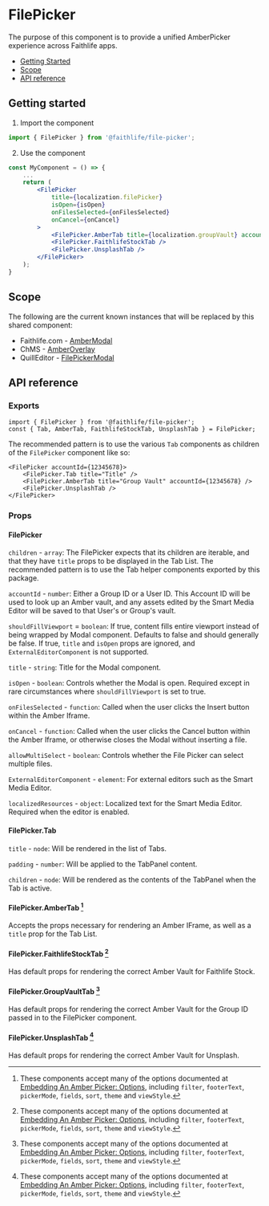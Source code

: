 # FilePicker

The purpose of this component is to provide a unified AmberPicker experience across Faithlife apps.

- [Getting Started](#getting-started)
- [Scope](#scope)
- [API reference](#api-reference)

## Getting started

1. Import the component

```jsx
import { FilePicker } from '@faithlife/file-picker';
```

2. Use the component

```jsx
const MyComponent = () => {
	...
	return (
		<FilePicker
			title={localization.filePicker}
			isOpen={isOpen}
			onFilesSelected={onFilesSelected}
			onCancel={onCancel}
		>
			<FilePicker.AmberTab title={localization.groupVault} accountId={12345678} />
			<FilePicker.FaithlifeStockTab />
			<FilePicker.UnsplashTab />
		</FilePicker>
	);
}
```

## Scope

The following are the current known instances that will be replaced by this shared component:

- Faithlife.com - [AmberModal](https://git.faithlife.dev/Logos/Faithlife/blob/master/src/Faithlife.Web/Scripts/src/components/shared/photo-picker/amber-modal.jsx)
- ChMS - [AmberOverlay](https://git.faithlife.dev/Logos/ChurchManagement/blob/cc1a09afeab6b92095db0e7d1cd4f9e3f6674cf2/chms-tool/src/components/Shared/AmberOverlay/index.tsx)
- QuillEditor - [FilePickerModal](https://git.faithlife.dev/Logos/FaithlifeEquipment/blob/master/packages/quill-editor/src/components/FilePickerModal/index.tsx)

## API reference

### Exports

```
import { FilePicker } from '@faithlife/file-picker';
const { Tab, AmberTab, FaithlifeStockTab, UnsplashTab } = FilePicker;

```

The recommended pattern is to use the various `Tab` components as children of the `FilePicker` component like so:

```
<FilePicker accountId={12345678}>
	<FilePicker.Tab title="Title" />
	<FilePicker.AmberTab title="Group Vault" accountId={12345678} />
	<FilePicker.UnsplashTab />
</FilePicker>
```

### Props

#### FilePicker

`children` - `array`: The FilePicker expects that its children are iterable, and that they have `title` props to be displayed in the Tab List. The recommended pattern is to use the Tab helper components exported by this package.

`accountId` - `number`: Either a Group ID or a User ID. This Account ID will be used to look up an Amber vault, and any assets edited by the Smart Media Editor will be saved to that User's or Group's vault.

`shouldFillViewport` = `boolean`: If true, content fills entire viewport instead of being wrapped by Modal component. Defaults to false and should generally be false. If true, `title` and `isOpen` props are ignored, and `ExternalEditorComponent` is not supported.

`title` - `string`: Title for the Modal component.

`isOpen` - `boolean`: Controls whether the Modal is open. Required except in rare circumstances where `shouldFillViewport` is set to true.

`onFilesSelected` - `function`: Called when the user clicks the Insert button within the Amber Iframe.

`onCancel` - `function`: Called when the user clicks the Cancel button within the Amber Iframe, or otherwise closes the Modal without inserting a file.

`allowMultiSelect` - `boolean`: Controls whether the File Picker can select multiple files.

`ExternalEditorComponent` - `element`: For external editors such as the Smart Media Editor.

`localizedResources` - `object`: Localized text for the Smart Media Editor. Required when the editor is enabled.

#### FilePicker.Tab

`title` - `node`: Will be rendered in the list of Tabs.

`padding` - `number`: Will be applied to the TabPanel content.

`children` - `node`: Will be rendered as the contents of the TabPanel when the Tab is active.

#### FilePicker.AmberTab [^1]

Accepts the props necessary for rendering an Amber IFrame, as well as a `title` prop for the Tab List.

#### FilePicker.FaithlifeStockTab [^1]

Has default props for rendering the correct Amber Vault for Faithlife Stock.

#### FilePicker.GroupVaultTab [^1]

Has default props for rendering the correct Amber Vault for the Group ID passed in to the FilePicker component.

#### FilePicker.UnsplashTab [^1]

Has default props for rendering the correct Amber Vault for Unsplash.

[^1]: These components accept many of the options documented at [Embedding An Amber Picker: Options](https://git.faithlife.dev/Logos/AssetDesk/blob/master/docs/EmbeddingAnAmberPicker.md#options), including `filter`, `footerText`, `pickerMode`, `fields`, `sort`, `theme` and `viewStyle`.
